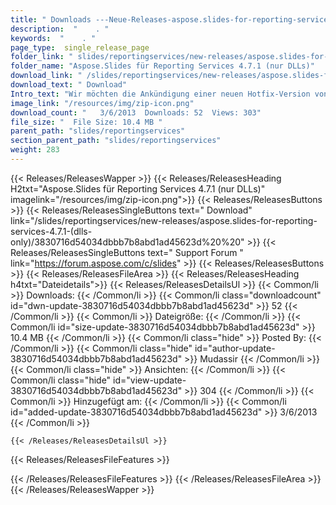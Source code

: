 ```yaml
---
title: " Downloads ---Neue-Releases-aspose.slides-for-reporting-services-4.7.1-(nur-dlls) . "
description:  "    . " 
keywords:  "    . " 
page_type:  single_release_page
folder_link: " slides/reportingservices/new-releases/aspose.slides-for-reporting-services-4.7.1-(dlls-only)/"
folder_name: "Aspose.Slides für Reporting Services 4.7.1 (nur DLLs)"
download_link: " /slides/reportingservices/new-releases/aspose.slides-for-reporting-services-4.7.1-(dlls-only)/3830716d54034dbbb7b8abd1ad45623d"
download_text: " Download"
Intro_text: "Wir möchten die Ankündigung einer neuen Hotfix-Version von Aspose.Slides für ..."
image_link: "/resources/img/zip-icon.png"
download_count: "   3/6/2013  Downloads: 52  Views: 303"
file_size: "  File Size: 10.4 MB "
parent_path: "slides/reportingservices"
section_parent_path: "slides/reportingservices"
weight: 283
---
```


{{< Releases/ReleasesWapper >}}
  {{< Releases/ReleasesHeading H2txt="Aspose.Slides für Reporting Services 4.7.1 (nur DLLs)" imagelink="/resources/img/zip-icon.png">}}
  {{< Releases/ReleasesButtons >}}
    {{< Releases/ReleasesSingleButtons text=" Download" link="/slides/reportingservices/new-releases/aspose.slides-for-reporting-services-4.7.1-(dlls-only)/3830716d54034dbbb7b8abd1ad45623d%20%20" >}}
    {{< Releases/ReleasesSingleButtons text=" Support Forum " link="https://forum.aspose.com/c/slides" >}}
  {{< Releases/ReleasesButtons >}}
  {{< Releases/ReleasesFileArea >}}
    {{< Releases/ReleasesHeading h4txt="Dateidetails">}}
    {{< Releases/ReleasesDetailsUl >}}
            {{< Common/li >}} Downloads: {{< /Common/li >}}
      {{< Common/li class="downloadcount" id="dwn-update-3830716d54034dbbb7b8abd1ad45623d" >}} 52 {{< /Common/li >}}
      {{< Common/li >}} Dateigröße: {{< /Common/li >}}
      {{< Common/li id="size-update-3830716d54034dbbb7b8abd1ad45623d" >}} 10.4 MB {{< /Common/li >}} 
      {{< Common/li  class="hide" >}} Posted By: {{< /Common/li >}} 
      {{< Common/li class="hide" id="author-update-3830716d54034dbbb7b8abd1ad45623d" >}} Mudassir {{< /Common/li >}}
      {{< Common/li class="hide" >}} Ansichten: {{< /Common/li >}}
      {{< Common/li class="hide" id="view-update-3830716d54034dbbb7b8abd1ad45623d" >}} 304 {{< /Common/li >}}
      {{< Common/li >}} Hinzugefügt am: {{< /Common/li >}}
      {{< Common/li id="added-update-3830716d54034dbbb7b8abd1ad45623d" >}} 3/6/2013 {{< /Common/li >}} 

    {{< /Releases/ReleasesDetailsUl >}}

  {{< Releases/ReleasesFileFeatures >}}
      
  {{< /Releases/ReleasesFileFeatures >}}
 {{< /Releases/ReleasesFileArea >}}
{{< /Releases/ReleasesWapper >}}



